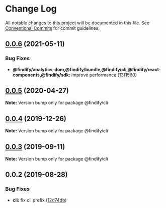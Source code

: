 # Change Log

All notable changes to this project will be documented in this file.
See [Conventional Commits](https://conventionalcommits.org) for commit guidelines.

## [0.0.6](https://github.com/findify/findify-js/compare/@findify/cli@0.0.5...@findify/cli@0.0.6) (2021-05-11)


### Bug Fixes

* **@findify/analytics-dom,@findify/bundle,@findify/cli,@findify/react-components,@findify/sdk:** improve performance ([13f1560](https://github.com/findify/findify-js/commit/13f15603bd16caa94b75d29fdb00a0c239371389))





<a name="0.0.5"></a>
## [0.0.5](https://github.com/findify/findify-js/compare/@findify/cli@0.0.4...@findify/cli@0.0.5) (2020-04-27)




**Note:** Version bump only for package @findify/cli

<a name="0.0.4"></a>
## [0.0.4](https://github.com/findify/findify-js/compare/@findify/cli@0.0.3...@findify/cli@0.0.4) (2019-12-26)




**Note:** Version bump only for package @findify/cli

<a name="0.0.3"></a>
## [0.0.3](https://github.com/findify/findify-js/compare/@findify/cli@0.0.2...@findify/cli@0.0.3) (2019-09-11)




**Note:** Version bump only for package @findify/cli

<a name="0.0.2"></a>
## 0.0.2 (2019-08-28)


### Bug Fixes

* **cli:** fix cli prefix ([12d74db](https://github.com/findify/findify-js/commit/12d74db))
